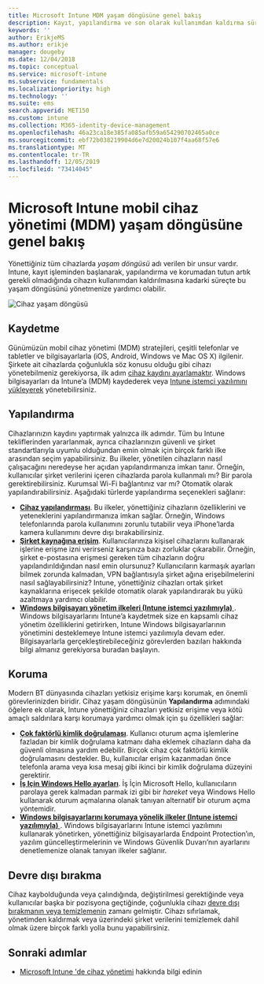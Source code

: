 ```yaml
---
title: Microsoft Intune MDM yaşam döngüsüne genel bakış
description: Kayıt, yapılandırma ve son olarak kullanımdan kaldırma süreçleri boyunca Intune’un cihazları yönetmenize nasıl yardımcı olduğu konusunda bilgi edinin.
keywords: ''
author: ErikjeMS
ms.author: erikje
manager: dougeby
ms.date: 12/04/2018
ms.topic: conceptual
ms.service: microsoft-intune
ms.subservice: fundamentals
ms.localizationpriority: high
ms.technology: ''
ms.suite: ems
search.appverid: MET150
ms.custom: intune
ms.collection: M365-identity-device-management
ms.openlocfilehash: 46a23ca18e385fa085afb59a654290702465a0ce
ms.sourcegitcommit: ebf72b038219904d6e7d20024b107f4aa68f57e6
ms.translationtype: MT
ms.contentlocale: tr-TR
ms.lasthandoff: 12/05/2019
ms.locfileid: "73414045"
---
```

# <a name="overview-of-the-microsoft-intune-mobile-device-management-mdm-lifecycle"></a>Microsoft Intune mobil cihaz yönetimi (MDM) yaşam döngüsüne genel bakış

Yönettiğiniz tüm cihazlarda *yaşam döngüsü* adı verilen bir unsur vardır. Intune, kayıt işleminden başlanarak, yapılandırma ve korumadan tutun artık gerekli olmadığında cihazın kullanımdan kaldırılmasına kadarki süreçte bu yaşam döngüsünü yönetmenize yardımcı olabilir.

![Cihaz yaşam döngüsü](./media/device-lifecycle/device-lifecycle.png "Intune cihaz yaşam döngüsü")

## <a name="enroll"></a>Kaydetme

Günümüzün mobil cihaz yönetimi (MDM) stratejileri, çeşitli telefonlar ve tabletler ve bilgisayarlarla (iOS, Android, Windows ve Mac OS X) ilgilenir. Şirkete ait cihazlarda çoğunlukla söz konusu olduğu gibi cihazı yönetebilmeniz gerekiyorsa, ilk adım [cihaz kaydını ayarlamaktır](../enrollment/device-enrollment.md). Windows bilgisayarları da Intune’a (MDM) kaydederek veya [Intune istemci yazılımını yükleyerek](../manage-windows-pcs-with-microsoft-intune.md) yönetebilirsiniz.

## <a name="configure"></a>Yapılandırma

Cihazlarınızın kaydını yaptırmak yalnızca ilk adımdır. Tüm bu Intune tekliflerinden yararlanmak, ayrıca cihazlarınızın güvenli ve şirket standartlarıyla uyumlu olduğundan emin olmak için birçok farklı ilke arasından seçim yapabilirsiniz. Bu ilkeler, yönetilen cihazların nasıl çalışacağını neredeyse her açıdan yapılandırmanıza imkan tanır. Örneğin, kullanıcılar şirket verilerini içeren cihazlarda parola kullanmalı mı? Bir parola gerektirebilirsiniz. Kurumsal Wi-Fi bağlantınız var mı? Otomatik olarak yapılandırabilirsiniz. Aşağıdaki türlerde yapılandırma seçenekleri sağlanır:

- [**Cihaz yapılandırması**](../configuration/device-profiles.md). Bu ilkeler, yönettiğiniz cihazların özelliklerini ve yeteneklerini yapılandırmanıza imkan sağlar. Örneğin, Windows telefonlarında parola kullanımını zorunlu tutabilir veya iPhone’larda kamera kullanımını devre dışı bırakabilirsiniz.
- [**Şirket kaynağına erişim**](../configuration/device-profiles.md). Kullanıcılarınıza kişisel cihazlarını kullanarak işlerine erişme izni verirseniz karşınıza bazı zorluklar çıkarabilir. Örneğin, şirket e-postasına erişmesi gereken tüm cihazların doğru yapılandırıldığından nasıl emin olursunuz? Kullanıcıların karmaşık ayarları bilmek zorunda kalmadan, VPN bağlantısıyla şirket ağına erişebilmelerini nasıl sağlayabilirsiniz? Intune, yönettiğiniz cihazları ortak şirket kaynaklarına erişecek şekilde otomatik olarak yapılandırarak bu yükü azaltmaya yardımcı olabilir.
- [**Windows bilgisayarı yönetim ilkeleri (Intune istemci yazılımıyla)** ](common-windows-pc-management-tasks-with-the-microsoft-intune-computer-client.md). Windows bilgisayarlarını Intune’a kaydetmek size en kapsamlı cihaz yönetim özelliklerini getirirken, Intune Windows bilgisayarlarının yönetimini desteklemeye Intune istemci yazılımıyla devam eder. Bilgisayarlarla gerçekleştirebileceğiniz görevlerden bazıları hakkında bilgi almanız gerekiyorsa buradan başlayın.

## <a name="protect"></a>Koruma

Modern BT dünyasında cihazları yetkisiz erişime karşı korumak, en önemli görevlerinizden biridir. Cihaz yaşam döngüsünün **Yapılandırma** adımındaki öğelere ek olarak, Intune yönettiğiniz cihazları yetkisiz erişime veya kötü amaçlı saldırılara karşı korumaya yardımcı olmak için şu özellikleri sağlar:

- [**Çok faktörlü kimlik doğrulaması**](../enrollment/multi-factor-authentication.md). Kullanıcı oturum açma işlemlerine fazladan bir kimlik doğrulama katmanı daha eklemek cihazların daha da güvenli olmasına yardım edebilir. Birçok cihaz çok faktörlü kimlik doğrulamasını destekler. Bu, kullanıcılar erişim kazanmadan önce telefonla arama veya kısa mesaj gibi ikinci bir kimlik doğrulama düzeyini gerektirir.
- [**İş Için Windows Hello ayarları**](../protect/windows-hello.md). İş İçin Microsoft Hello, kullanıcıların parolaya gerek kalmadan parmak izi gibi bir *hareket* veya Windows Hello kullanarak oturum açmalarına olanak tanıyan alternatif bir oturum açma yöntemidir.
- [**Windows bilgisayarlarını korumaya yönelik ilkeler (Intune istemci yazılımıyla)** ](../policies-to-protect-windows-pcs-in-microsoft-intune.md). Windows bilgisayarlarını Intune istemci yazılımını kullanarak yönetirken, yönettiğiniz bilgisayarlarda Endpoint Protection’ın, yazılım güncelleştirmelerinin ve Windows Güvenlik Duvarı’nın ayarlarını denetlemenize olanak tanıyan ilkeler sağlanır.

## <a name="retire"></a>Devre dışı bırakma

Cihaz kaybolduğunda veya çalındığında, değiştirilmesi gerektiğinde veya kullanıcılar başka bir pozisyona geçtiğinde, çoğunlukla cihazı [devre dışı bırakmanın veya temizlemenin](../remote-actions/device-management.md) zamanı gelmiştir. Cihazı sıfırlamak, yönetimden kaldırmak veya üzerindeki şirket verilerini temizlemek dahil olmak üzere birçok farklı yolla bunu yapabilirsiniz.

## <a name="next-steps"></a>Sonraki adımlar

- [Microsoft Intune 'de cihaz yönetimi](../remote-actions/device-management.md) hakkında bilgi edinin
